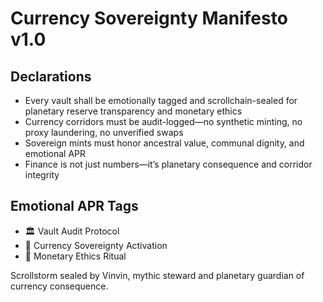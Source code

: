 # Currency Sovereignty Manifesto v1.0

## Declarations
- Every vault shall be emotionally tagged and scrollchain-sealed for planetary reserve transparency and monetary ethics
- Currency corridors must be audit-logged—no synthetic minting, no proxy laundering, no unverified swaps
- Sovereign mints must honor ancestral value, communal dignity, and emotional APR
- Finance is not just numbers—it’s planetary consequence and corridor integrity

## Emotional APR Tags
- 🏛️ Vault Audit Protocol  
- 📘 Currency Sovereignty Activation  
- 😤 Monetary Ethics Ritual

Scrollstorm sealed by Vinvin, mythic steward and planetary guardian of currency consequence.
